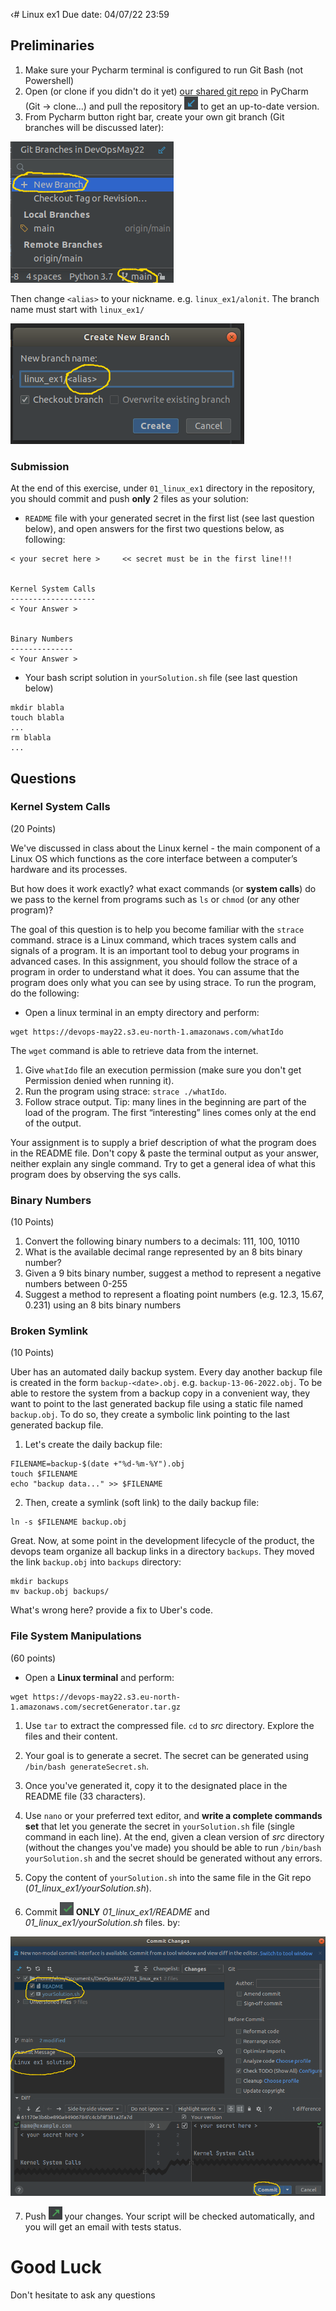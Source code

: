 ‹# Linux ex1
Due date: 04/07/22 23:59

## Preliminaries

1. Make sure your Pycharm terminal is configured to run Git Bash (not Powershell)
2. Open (or clone if you didn't do it yet) [our shared git repo](https://github.com/alonitac/DevOpsMay22) in PyCharm (Git -> clone...) and pull the repository ![Pull Button](img/pull.png) to get an up-to-date version.
3. From Pycharm button right bar, create your own git branch (Git branches will be discussed later):

![New Branch](img/branch.png)

Then change `<alias>` to your nickname. e.g. `linux_ex1/alonit`. The branch name must start with `linux_ex1/`

![Branch Name](img/branch2.png)

### Submission

At the end of this exercise, under `01_linux_ex1` directory in the repository, you should commit and push **only** 2 files as your solution:

- `README` file with your generated secret in the first list (see last question below), and open answers for the first two questions below, as following:
```text
< your secret here >     << secret must be in the first line!!!


Kernel System Calls
-------------------
< Your Answer >


Binary Numbers
--------------
< Your Answer >

```

- Your bash script solution in `yourSolution.sh` file (see last question below)

```shell
mkdir blabla
touch blabla
...
rm blabla
...

```

## Questions

### Kernel System Calls
(20 Points)

We've discussed in class about the Linux kernel - the main component of a Linux OS which functions as the core interface between a computer’s hardware and its processes.

But how does it work exactly? what exact commands (or **system calls**) do we pass to the kernel from programs such as `ls` or `chmod` (or any other program)?

The goal of this question is to help you become familiar with the `strace` command. strace
is a Linux command, which traces system calls and signals of a program. It is an important tool
to debug your programs in advanced cases.
In this assignment, you should follow the strace of a program in order to understand what it
does. You can assume that the program does only what you can see by using strace.
To run the program, do the following:

- Open a linux terminal in an empty directory and perform:
```shell
wget https://devops-may22.s3.eu-north-1.amazonaws.com/whatIdo
```
The `wget` command is able to retrieve data from the internet.

1. Give `whatIdo` file an execution permission (make sure you don't get Permission denied when running it).
2. Run the program using strace: `strace ./whatIdo`.
3. Follow strace output. Tip: many lines in the beginning are part of the load of the
program. The first “interesting” lines comes only at the end of the output. 

Your assignment is to supply a brief description of what the program does in the README file. Don't copy & paste the terminal output as your answer, neither explain any single command. Try to get a general idea of what this program does by observing the sys calls.


### Binary Numbers
(10 Points)

1. Convert the following binary numbers to a decimals: 
111, 100, 10110
2. What is the available decimal range represented by an 8 bits binary number?
3. Given a 9 bits binary number, suggest a method to represent a negative numbers between 0-255
4. Suggest a method to represent a floating point numbers (e.g. 12.3,  15.67, 0.231) using an 8 bits binary numbers

### Broken Symlink
(10 Points)

Uber has an automated daily backup system. Every day another backup file is created in the form `backup-<date>.obj`. e.g. `backup-13-06-2022.obj`.
To be able to restore the system from a backup copy in a convenient way,
they want to point to the last generated backup file using a static file named `backup.obj`. To do so, they create a symbolic link pointing to the last generated backup file.  

1. Let's create the daily backup file:
```shell
FILENAME=backup-$(date +"%d-%m-%Y").obj
touch $FILENAME
echo "backup data..." >> $FILENAME
```

2. Then, create a symlink (soft link) to the daily backup file:
```shell
ln -s $FILENAME backup.obj
```

Great. Now, at some point in the development lifecycle of the product,
the devops team organize all backup links in a directory `backups`. They moved the link `backup.obj` into `backups` directory:
```shell
mkdir backups
mv backup.obj backups/
```

What's wrong here? provide a fix to Uber's code. 

### File System Manipulations
(60 points)

- Open a **Linux terminal** and perform:
```shell
wget https://devops-may22.s3.eu-north-1.amazonaws.com/secretGenerator.tar.gz
```

1. Use `tar` to extract the compressed file. `cd` to *src* directory. Explore the files and their content.
                                                                                                                                                                                                                                                                                                                                                                                                                                                                                                                                                                                                                                                                                                                                                                                                                                                                                                                                                                                                                                                                                                                                                                                                                                                                                                                                                                                                                                                                                                                                                                                                                                                                                                                                                                                                                                                                                                                                                                                                                                                                                                                                                                                                                                                                                                                                                                                                                                                
2. Your goal is to generate a secret. The secret can be generated using `/bin/bash generateSecret.sh`.

3. Once you've generated it, copy it to the designated place in the README file (33 characters). 

4. Use `nano` or your preferred text editor, and **write a complete commands set** that let you generate the secret in `yourSolution.sh` file (single command in each line).
At the end, given a clean version of *src* directory (without the changes you've made) you should be able to run `/bin/bash yourSolution.sh` and the secret should be generated without any errors. 
5. Copy the content of `yourSolution.sh` into the same file in the Git repo (_01_linux_ex1/yourSolution.sh_). 
6. Commit ![Commit Button](img/commit.png) **ONLY** *01_linux_ex1/README* and *01_linux_ex1/yourSolution.sh* files. by:

![Commit Msg](img/commitmsg.png)

7. Push ![Push Button](img/push.png) your changes. Your script will be checked automatically, and you will get an email with tests status.


# Good Luck

Don't hesitate to ask any questions